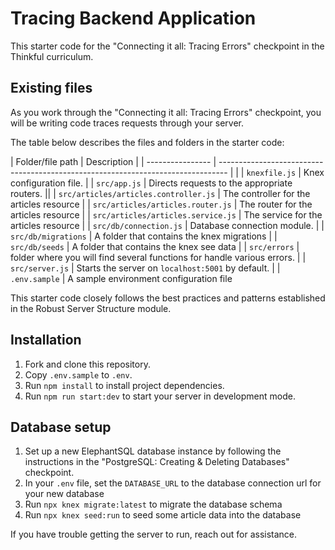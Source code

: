 # Tracing Backend Application

This starter code for the "Connecting it all: Tracing Errors" checkpoint in the Thinkful curriculum.

## Existing files

As you work through the "Connecting it all: Tracing Errors" checkpoint, you will be writing code traces requests through your server.

The table below describes the files and folders in the starter code:

| Folder/file path | Description |
| ---------------- | -------------------------------------------------------------------------------- | |
| `knexfile.js` | Knex configuration file. |
| `src/app.js` | Directs requests to the appropriate routers. ||
| `src/articles/articles.controller.js` | The controller for the articles resource |
| `src/articles/articles.router.js` | The router for the articles resource |
| `src/articles/articles.service.js` | The service for the articles resource |
| `src/db/connection.js` | Database connection module. |
| `src/db/migrations` | A folder that contains the knex migrations |
| `src/db/seeds` | A folder that contains the knex see data |
| `src/errors` | folder where you will find several functions for handle various errors. |
| `src/server.js` | Starts the server on `localhost:5001` by default. |
| `.env.sample` | A sample environment configuration file

This starter code closely follows the best practices and patterns established in the Robust Server Structure module.

## Installation

1. Fork and clone this repository.
1. Copy `.env.sample` to `.env`.
1. Run `npm install` to install project dependencies.
1. Run `npm run start:dev` to start your server in development mode.

## Database setup

1. Set up a new ElephantSQL database instance by following the instructions in the "PostgreSQL: Creating & Deleting Databases" checkpoint.
1. In your `.env` file, set the `DATABASE_URL` to the database connection url for your new database
1. Run `npx knex migrate:latest` to migrate the database schema
1. Run `npx knex seed:run` to seed some article data into the database

If you have trouble getting the server to run, reach out for assistance.
